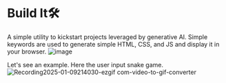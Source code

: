 # Build It🛠
A simple utility to kickstart projects leveraged by generative AI. Simple keywords are used to generate simple HTML, CSS, and JS and display it in your browser.
![image](https://github.com/user-attachments/assets/24628943-8ca3-4a7b-b577-c5c70b908795)

Let's see an example. Here the user input snake game.
![Recording2025-01-09214030-ezgif com-video-to-gif-converter](https://github.com/user-attachments/assets/08923c19-26a6-4ab5-a431-eee928037d05)
